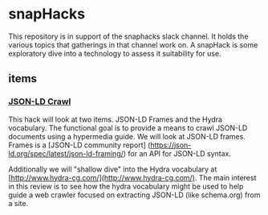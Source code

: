 # snapHacks
This repository is in support of the snaphacks slack channel.  It holds the various topics that gatherings in that channel work on.  A snapHack is some exploratory dive into a technology to assess it suitability for use.  

## items

### [JSON-LD Crawl](./sh01-jsonldCrawl) 
This hack will look at two items.  JSON-LD Frames and the Hydra vocabulary.   The functional goal is to provide a means to crawl JSON-LD documents using a hypermedia guide. We will look at JSON-LD frames.  Frames is a [JSON-LD community report]
(https://json-ld.org/spec/latest/json-ld-framing/) for an API 
for JSON-LD syntax. 

Additionally we will "shallow dive" into the Hydra vocabulary at [http://www.hydra-cg.com/](http://www.hydra-cg.com/).  The main interest in this review is to see how the hydra vocabulary might be used to help guide a web crawler focused on extracting JSON-LD (like schema.org) from a site.



